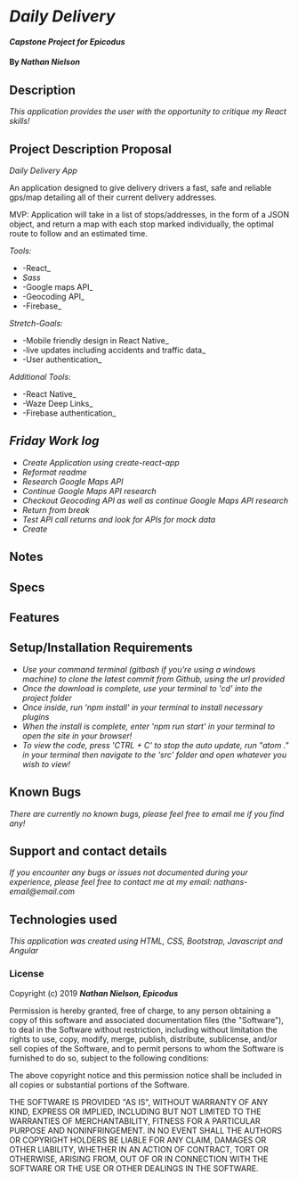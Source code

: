 # _Daily Delivery_

#### _Capstone Project for Epicodus_

#### By _**Nathan Nielson**_

## Description

_This application provides the user with the opportunity to critique my React skills!_




## Project Description Proposal
  _Daily Delivery App_

An application designed to give delivery drivers a fast, safe and reliable gps/map detailing all of their current delivery addresses.

MVP:
Application will take in a list of stops/addresses, in the form of a JSON object, and return a map with each stop marked individually, the optimal route to follow and an estimated time.

_Tools:_
* -React_
* _Sass_
* -Google maps API_
* -Geocoding API_
* -Firebase_

_Stretch-Goals:_
* -Mobile friendly design in React Native_
* -live updates including accidents and traffic data_
* -User authentication_

_Additional Tools:_
* -React Native_
* -Waze Deep Links_
* -Firebase authentication_

## _Friday Work log_
* _Create Application using create-react-app_
* _Reformat readme_
* _Research Google Maps API_
* _Continue Google Maps API research_
* _Checkout Geocoding API as well as continue Google Maps API research_
* _Return from break_
* _Test API call returns and look for APIs for mock data_
* _Create_

## Notes

## Specs



## Features


## Setup/Installation Requirements

* _Use your command terminal (gitbash if you're using a windows machine) to clone the latest commit from Github, using the url provided_
* _Once the download is complete, use your terminal to 'cd' into the project folder_
* _Once inside, run 'npm install' in your terminal to install necessary plugins_
* _When the install is complete, enter 'npm run start' in your terminal to open the site in your browser!_
* _To view the code, press 'CTRL + C' to stop the auto update, run "atom ." in your terminal then navigate to the 'src' folder and open whatever you wish to view!_

## Known Bugs
_There are currently no known bugs, please feel free to email me if you find any!_

## Support and contact details
_If you encounter any bugs or issues not documented during your experience, please feel free to contact me at my email: nathans-email@email.com_

## Technologies used

_This application was created using HTML, CSS, Bootstrap, Javascript and Angular_

### License

Copyright (c) 2019 **_Nathan Nielson, Epicodus_**

Permission is hereby granted, free of charge, to any person obtaining a copy
of this software and associated documentation files (the "Software"), to deal
in the Software without restriction, including without limitation the rights
to use, copy, modify, merge, publish, distribute, sublicense, and/or sell
copies of the Software, and to permit persons to whom the Software is
furnished to do so, subject to the following conditions:

The above copyright notice and this permission notice shall be included in all
copies or substantial portions of the Software.

THE SOFTWARE IS PROVIDED "AS IS", WITHOUT WARRANTY OF ANY KIND, EXPRESS OR
IMPLIED, INCLUDING BUT NOT LIMITED TO THE WARRANTIES OF MERCHANTABILITY,
FITNESS FOR A PARTICULAR PURPOSE AND NONINFRINGEMENT. IN NO EVENT SHALL THE
AUTHORS OR COPYRIGHT HOLDERS BE LIABLE FOR ANY CLAIM, DAMAGES OR OTHER
LIABILITY, WHETHER IN AN ACTION OF CONTRACT, TORT OR OTHERWISE, ARISING FROM,
OUT OF OR IN CONNECTION WITH THE SOFTWARE OR THE USE OR OTHER DEALINGS IN THE
SOFTWARE.
